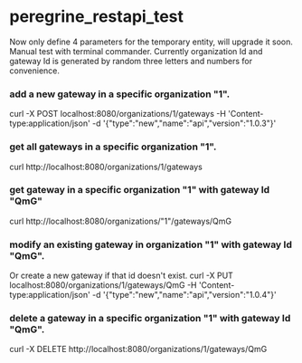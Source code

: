 # peregrine_restapi_test
Now only define 4 parameters for the temporary entity, will upgrade it soon. Manual test with terminal commander.
Currently organization Id and gateway Id is generated by random three letters and numbers for convenience.

### add a new gateway in a specific organization "1".
curl -X POST localhost:8080/organizations/1/gateways -H 'Content-type:application/json' -d '{"type":"new","name":"api","version":"1.0.3"}'

### get all gateways in a specific organization "1".
curl  http://localhost:8080/organizations/1/gateways

### get gateway in a specific organization "1" with gateway Id "QmG"
curl  http://localhost:8080/organizations/"1"/gateways/QmG

### modify an existing gateway in organization "1" with gateway Id "QmG".<br />
 Or create a new gateway if that id doesn't exist.
curl -X PUT localhost:8080/organizations/1/gateways/QmG -H 'Content-type:application/json' -d '{"type":"new","name":"api","version":"1.0.4"}'

### delete a gateway in a specific organization "1" with gateway Id "QmG".
curl -X DELETE http://localhost:8080/organizations/1/gateways/QmG
